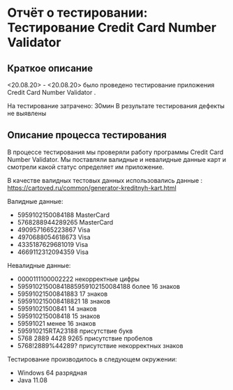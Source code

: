 # Отчёт о тестировании: Тестирование Credit Card Number Validator  

## Краткое описание

<20.08.20> - <20.08.20> было проведено тестирование приложения Credit Card Number Validator .

На тестирование затрачено: 30мин
В результате тестирования дефекты не выявлены

## Описание процесса тестирования
В процессе тестирования мы проверяли работу программы  Credit Card Number Validator.
Мы поставляли валидные и невалидные данные карт и смотрели какой статус определяет им приложение.

В качестве валидных тестовых данных использовались данные : https://cartoved.ru/common/generator-kreditnyh-kart.html

Валидные данные:

* 5959102150084188 MasterCard
* 5768288944289265 MasterCard
* 4909571665223867 Visa
* 4970688054618673 Visa
* 4335187629681019 Visa
* 4669112312094359 Visa

Невалидные данные:

* 0000111100002222 некорректные цифры
* 59591021500841885959102150084188 более 16 знаков
* 59591021500841883 17 знаков
* 595910215008418821 18 знаков
* 59591021500841 14 знаков
* 595910215008418 15 знаков
* 59591021 менее 16 знаков
* 595910215RTA23188 присутствие букв
* 5768 2889 4428 9265 присутствие пробелов
* 5768!2889%44289? присутствие некорректных знаков

Тестирование производилось в следующем окружении:
* Windows 64 разрядная
*  Java 11.08
